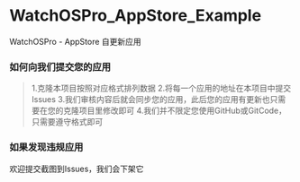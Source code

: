 # WatchOSPro_AppStore_Example
WatchOSPro - AppStore 自更新应用

### 如何向我们提交您的应用
>1.克隆本项目按照对应格式排列数据
2.将每一个应用的地址在本项目中提交Issues
3.我们审核内容后就会同步您的应用，此后您的应用有更新也只需要在您的克隆项目里修改即可
4.我们并不限定您使用GitHub或GitCode，只需要遵守格式即可

### 如果发现违规应用
欢迎提交截图到Issues，我们会下架它
